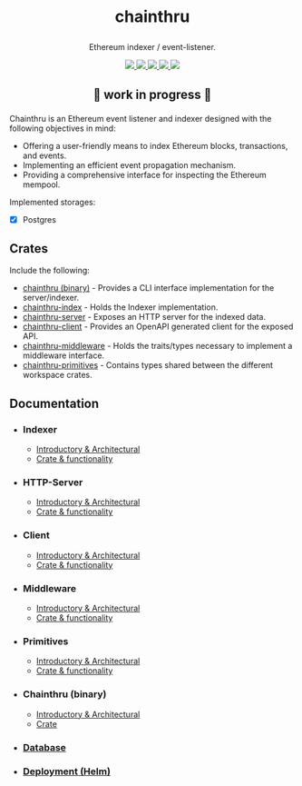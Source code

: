 # <p align="center">chainthru</p>
<p align="center"> Ethereum indexer / event-listener.</p>

<p align="center">
    <a href="https://github.com/lbkolev/chainthru/blob/master/LICENSE-MIT">
        <img src="https://img.shields.io/badge/license-MIT-blue.svg">
    </a>
    <a href="https://github.com/lbkolev/chainthru/blob/master/LICENSE-APACHE">
        <img src="https://img.shields.io/badge/license-APACHE2.0-blue.svg">
    </a>
    <a href="https://crates.io/crates/chainthru">
        <img src="https://img.shields.io/crates/v/chainthru.svg">
    </a>
    <a href="https://github.com/lbkolev/chainthru/actions?query=workflow%3ACI+branch%3Amaster">
        <img src="https://github.com/lbkolev/chainthru/actions/workflows/ci.yml/badge.svg">
    </a>
    <a href="https://docs.rs/chainthru">
        <img src="https://img.shields.io/docsrs/chainthru/latest">
    </a>
</p>

## <p align="center"> 🚧 work in progress 🚧<p>
Chainthru is an Ethereum event listener and indexer designed with the following objectives in mind:
- Offering a user-friendly means to index Ethereum blocks, transactions, and events.
- Implementing an efficient event propagation mechanism.
- Providing a comprehensive interface for inspecting the Ethereum mempool.

Implemented storages:
- [x] Postgres

## Crates
Include the following:
- [chainthru (binary)](./chainthru/) - Provides a CLI interface implementation for the server/indexer.
- [chainthru-index](./chainthru-index) - Holds the Indexer implementation.
- [chainthru-server](./chainthru-server) - Exposes an HTTP server for the indexed data.
- [chainthru-client](./chainthru-client) - Provides an OpenAPI generated client for the exposed API.
- [chainthru-middleware](./chainthru-middleware) - Holds the traits/types necessary to implement a middleware interface.
- [chainthru-primitives](./chainthru-primitives) - Contains types shared between the different workspace crates.

## Documentation
- ### Indexer
    - [Introductory & Architectural](./crates/chainthru-index/README.md)
    - [Crate & functionality](https://crates.io/crates/chainthru-index)

- ### HTTP-Server
    - [Introductory & Architectural](./crates/chainthru-server/README.md)
    - [Crate & functionality](https://crates.io/crates/chainthru-server)

- ### Client
    - [Introductory & Architectural](./crates/chainthru-client/README.md)
    - [Crate & functionality](https://crates.io/crates/chainthru-client)

- ### Middleware
    - [Introductory & Architectural](./crates/chainthru-middleware/README.md)
    - [Crate & functionality](https://crates.io/crates/chainthru-middleware)

- ### Primitives
    - [Introductory & Architectural](./crates/chainthru-primitives/README.md)
    - [Crate & functionality](https://crates.io/crates/chainthru-primitives)

- ### Chainthru (binary)
    - [Introductory & Architectural](./crates/chainthru/README.md)
    - [Crate](https://crates.io/crates/chainthru)

- ### [Database](./docs/database.md)
- ### [Deployment (Helm)](./docs/deploy-helm.md)
